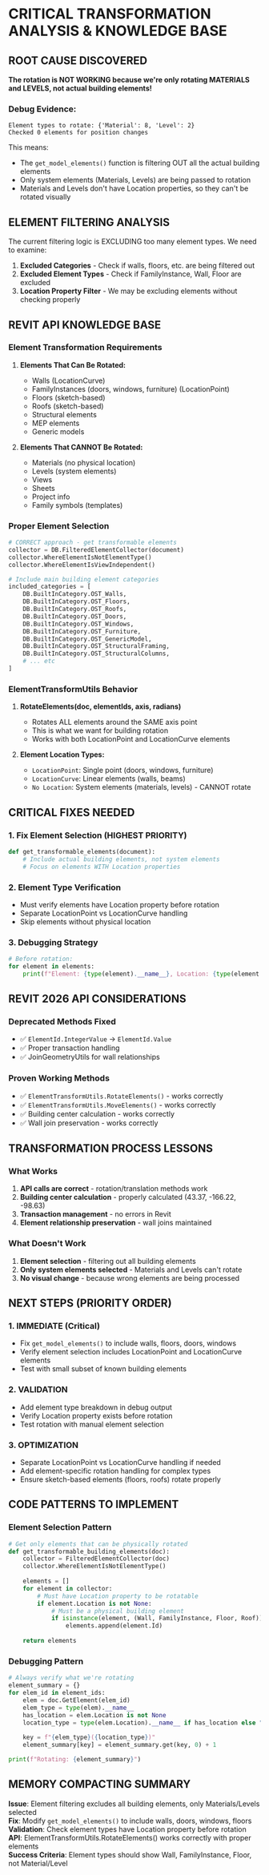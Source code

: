 # CRITICAL TRANSFORMATION ANALYSIS & KNOWLEDGE BASE

## ROOT CAUSE DISCOVERED

**The rotation is NOT WORKING because we're only rotating MATERIALS and LEVELS, not actual building elements!**

### Debug Evidence:
```
Element types to rotate: {'Material': 8, 'Level': 2}
Checked 0 elements for position changes
```

This means:
- The `get_model_elements()` function is filtering OUT all the actual building elements
- Only system elements (Materials, Levels) are being passed to rotation
- Materials and Levels don't have Location properties, so they can't be rotated visually

## ELEMENT FILTERING ANALYSIS

The current filtering logic is EXCLUDING too many element types. We need to examine:

1. **Excluded Categories** - Check if walls, floors, etc. are being filtered out
2. **Excluded Element Types** - Check if FamilyInstance, Wall, Floor are excluded
3. **Location Property Filter** - We may be excluding elements without checking properly

## REVIT API KNOWLEDGE BASE

### Element Transformation Requirements

1. **Elements That Can Be Rotated:**
   - Walls (LocationCurve)
   - FamilyInstances (doors, windows, furniture) (LocationPoint)
   - Floors (sketch-based)
   - Roofs (sketch-based)
   - Structural elements
   - MEP elements
   - Generic models

2. **Elements That CANNOT Be Rotated:**
   - Materials (no physical location)
   - Levels (system elements)
   - Views
   - Sheets
   - Project info
   - Family symbols (templates)

### Proper Element Selection

```python
# CORRECT approach - get transformable elements
collector = DB.FilteredElementCollector(document)
collector.WhereElementIsNotElementType()
collector.WhereElementIsViewIndependent()

# Include main building element categories
included_categories = [
    DB.BuiltInCategory.OST_Walls,
    DB.BuiltInCategory.OST_Floors, 
    DB.BuiltInCategory.OST_Roofs,
    DB.BuiltInCategory.OST_Doors,
    DB.BuiltInCategory.OST_Windows,
    DB.BuiltInCategory.OST_Furniture,
    DB.BuiltInCategory.OST_GenericModel,
    DB.BuiltInCategory.OST_StructuralFraming,
    DB.BuiltInCategory.OST_StructuralColumns,
    # ... etc
]
```

### ElementTransformUtils Behavior

1. **RotateElements(doc, elementIds, axis, radians)**
   - Rotates ALL elements around the SAME axis point
   - This is what we want for building rotation
   - Works with both LocationPoint and LocationCurve elements

2. **Element Location Types:**
   - `LocationPoint`: Single point (doors, windows, furniture)
   - `LocationCurve`: Linear elements (walls, beams)
   - `No Location`: System elements (materials, levels) - CANNOT rotate

## CRITICAL FIXES NEEDED

### 1. Fix Element Selection (HIGHEST PRIORITY)
```python
def get_transformable_elements(document):
    # Include actual building elements, not system elements
    # Focus on elements WITH Location properties
```

### 2. Element Type Verification
- Must verify elements have Location property before rotation
- Separate LocationPoint vs LocationCurve handling
- Skip elements without physical location

### 3. Debugging Strategy
```python
# Before rotation:
for element in elements:
    print(f"Element: {type(element).__name__}, Location: {type(element.Location)}")
```

## REVIT 2026 API CONSIDERATIONS

### Deprecated Methods Fixed
- ✅ `ElementId.IntegerValue` → `ElementId.Value`
- ✅ Proper transaction handling
- ✅ JoinGeometryUtils for wall relationships

### Proven Working Methods
- ✅ `ElementTransformUtils.RotateElements()` - works correctly
- ✅ `ElementTransformUtils.MoveElements()` - works correctly
- ✅ Building center calculation - works correctly
- ✅ Wall join preservation - works correctly

## TRANSFORMATION PROCESS LESSONS

### What Works
1. **API calls are correct** - rotation/translation methods work
2. **Building center calculation** - properly calculated (43.37, -166.22, -98.63)
3. **Transaction management** - no errors in Revit
4. **Element relationship preservation** - wall joins maintained

### What Doesn't Work
1. **Element selection** - filtering out all building elements
2. **Only system elements selected** - Materials and Levels can't rotate
3. **No visual change** - because wrong elements are being processed

## NEXT STEPS (PRIORITY ORDER)

### 1. IMMEDIATE (Critical)
- Fix `get_model_elements()` to include walls, floors, doors, windows
- Verify element selection includes LocationPoint and LocationCurve elements
- Test with small subset of known building elements

### 2. VALIDATION
- Add element type breakdown in debug output
- Verify Location property exists before rotation
- Test rotation with manual element selection

### 3. OPTIMIZATION
- Separate LocationPoint vs LocationCurve handling if needed
- Add element-specific rotation handling for complex types
- Ensure sketch-based elements (floors, roofs) rotate properly

## CODE PATTERNS TO IMPLEMENT

### Element Selection Pattern
```python
# Get only elements that can be physically rotated
def get_transformable_building_elements(doc):
    collector = FilteredElementCollector(doc)
    collector.WhereElementIsNotElementType()
    
    elements = []
    for element in collector:
        # Must have Location property to be rotatable
        if element.Location is not None:
            # Must be a physical building element
            if isinstance(element, (Wall, FamilyInstance, Floor, Roof)):
                elements.append(element.Id)
    
    return elements
```

### Debugging Pattern  
```python
# Always verify what we're rotating
element_summary = {}
for elem_id in element_ids:
    elem = doc.GetElement(elem_id)
    elem_type = type(elem).__name__
    has_location = elem.Location is not None
    location_type = type(elem.Location).__name__ if has_location else "None"
    
    key = f"{elem_type}({location_type})"
    element_summary[key] = element_summary.get(key, 0) + 1

print(f"Rotating: {element_summary}")
```

## MEMORY COMPACTING SUMMARY

**Issue**: Element filtering excludes all building elements, only Materials/Levels selected  
**Fix**: Modify `get_model_elements()` to include walls, doors, windows, floors  
**Validation**: Check element types have Location property before rotation  
**API**: ElementTransformUtils.RotateElements() works correctly with proper elements  
**Success Criteria**: Element types should show Wall, FamilyInstance, Floor, not Material/Level
